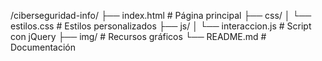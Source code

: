 /ciberseguridad-info/
├── index.html         # Página principal
├── css/
│   └── estilos.css    # Estilos personalizados
├── js/
│   └── interaccion.js # Script con jQuery
├── img/               # Recursos gráficos
└── README.md          # Documentación
